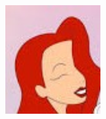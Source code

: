<!DOCTYPE html>
<html lang="es">
<head>
  <meta charset="UTF-8">
</head>
<body>
  <img src="images.jpg" alt="Imagen de prueba" width="300" />
</body>
</html>
